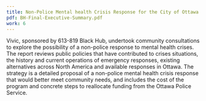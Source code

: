 ```yaml
---
title: Non-Police Mental health Crisis Response for the City of Ottawa
pdf: BH-Final-Executive-Summary.pdf
work: 6
---
```

Vivic, sponsored by 613-819 Black Hub, undertook community consultations to explore the possibility of a non-police response to mental health crises. The report reviews public policies that have contributed to crises situations, the history and current operations of emergency responses, existing alternatives across North America and available responses in Ottawa. The strategy is a detailed proposal of a non-police mental health crisis response that would better meet community needs, and includes the cost of the program and concrete steps to reallocate funding from the Ottawa Police Service.